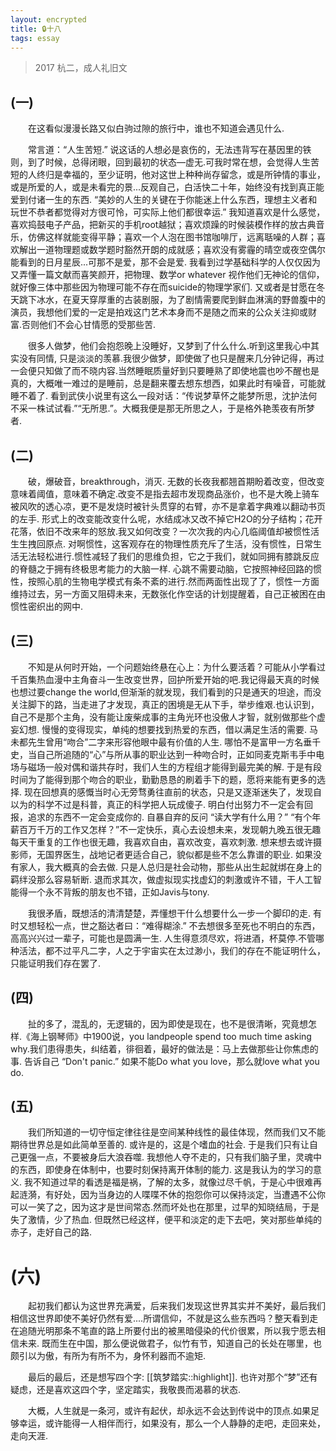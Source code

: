 ```yaml
---
layout: encrypted
title: 🔒十八
tags: essay
---
```


>  2017 杭二，成人礼旧文 

## (一)

&emsp;&emsp;在这看似漫漫长路又似白驹过隙的旅行中，谁也不知道会遇见什么.
      
&emsp;&emsp;常言道：“人生苦短.” 说这话的人想必是哀伤的，无法违背写在基因里的铁则，到了时候，总得闭眼，回到最初的状态—虚无.可我时常在想，会觉得人生苦短的人终归是幸福的，至少证明，他对这世上种种尚存留念，或是所钟情的事业，或是所爱的人，或是未看完的景...反观自己，白活快二十年，始终没有找到真正能爱到付诸一生的东西. “美妙的人生的关键在于你能迷上什么东西，理想主义者和玩世不恭者都觉得对方很可怜，可实际上他们都很幸运.” 我知道喜欢是什么感觉，喜欢捣鼓电子产品，把新买的手机root越狱；喜欢烦躁的时候装模作样的放古典音乐，仿佛这样就能变得平静；喜欢一个人泡在图书馆咖啡厅，远离聒噪的人群；喜欢解出一道物理题或数学题时豁然开朗的成就感；喜欢没有雾霾的晴空或夜空偶尔能看到的日月星辰...可那不是爱，那不会是爱. 我看到过学基础科学的人仅仅因为又弄懂一篇文献而喜笑颜开，把物理、数学or whatever 视作他们无神论的信仰，就好像三体中那些因为物理可能不存在而suicide的物理学家们. 又或者是甘愿在冬天跳下冰水，在夏天穿厚重的古装剧服，为了剧情需要爬到鲜血淋漓的野兽腹中的演员，我想他们爱的一定是拍戏这门艺术本身而不是随之而来的公众关注抑或财富.否则他们不会心甘情愿的受那些苦.
       
       
&emsp;&emsp;很多人做梦，他们会抱怨晚上没睡好，又梦到了什么什么.听到这里我心中其实没有同情, 只是淡淡的羡慕.我很少做梦，即使做了也只是醒来几分钟记得，再过一会便只知做了而不晓内容.当然睡眠质量好到只要睡熟了即使地震也吵不醒也是真的，大概唯一难过的是睡前，总是翻来覆去想东想西，如果此时有噪音，可能就睡不着了. 看到武侠小说里有这么一段对话：“传说梦草怀之能梦所思，沈护法何不采一株试试看.”“无所思.”。大概我便是那无所思之人，于是格外艳羡夜有所梦者.
                         
## (二)
&emsp;&emsp;破，爆破音，breakthrough，消灭. 无数的长夜我都翘首期盼着改变，但改变意味着阈值，意味着不确定.改变不是指去超市发现商品涨价，也不是大晚上骑车被风吹的透心凉，更不是发烧时被针头贯穿的右臂，亦不是拿着字典难以翻动书页的左手. 形式上的改变能改变什么呢，水结成冰又改不掉它H2O的分子结构；花开花落，依旧不改来年的怒放.我又如何改变？一次次我的内心几临阈值却被惯性活生生拽回原点. 对啊惯性，这客观存在的物理性质充斥了生活，没有惯性，日常生活无法轻松进行.惯性减轻了我们的思维负担，它之于我们，就如同拥有膝跳反应的脊髓之于拥有终极思考能力的大脑一样. 心跳不需要动脑，它按照神经回路的惯性，按照心肌的生物电学模式有条不紊的进行.然而两面性出现了了，惯性一方面维持过去，另一方面又阻碍未来，无数张化作空话的计划提醒着，自己正被困在由惯性密织出的网中.
       
## (三)
&emsp;&emsp;不知是从何时开始，一个问题始终悬在心上：为什么要活着？可能从小学看过千百集热血漫中主角奋斗一生改变世界，回护所爱开始的吧.我记得最天真的时候也想过要change the world,但渐渐的就发现，我们看到的只是通天的坦途，而没关注脚下的路，当走进了才发现，真正的困境是无从下手，举步维艰.也认识到，自己不是那个主角，没有能让废柴成事的主角光环也没傲人才智，就别做那些个虚妄幻想. 慢慢的变得现实，单纯的想要找到热爱的东西，借以满足生活的需要. 马未都先生曾用“吻合”二字来形容他眼中最有价值的人生. 哪怕不是富甲一方名垂千史，当自己所追随的“心”与所从事的职业达到一种吻合时，正如同麦克斯韦手中电场与磁场一般对偶和谐共存时，我们人生的方程组才能得到最完美的解. 于是有段时间为了能得到那个吻合的职业，勤勤恳恳的刷着手下的题，愿将来能有更多的选择. 现在回想真的感慨当时心无旁骛勇往直前的状态，只是又逐渐迷失了，发现自以为的科学不过是科普，真正的科学把人玩成傻子. 明白付出努力不一定会有回报，追求的东西不一定会变成你的. 自暴自弃的反问 “读大学有什么用？” “有个年薪百万千万的工作又怎样？”不一定快乐，真心去设想未来，发现朝九晚五很无趣每天干重复的工作也很无趣，我喜欢自由，喜欢改变，喜欢刺激. 想来想去或许摄影师，无国界医生，战地记者更适合自己，貌似都是些不怎么靠谱的职业. 如果没有家人，我大概真的会去做. 只是人总归是社会动物，那些从出生起就绑在身上的羁绊没那么容易斩断. 退而求其次，做虚拟现实找虚幻的刺激或许不错，干人工智能得一个永不背叛的朋友也不错，正如Javis与tony.
       
&emsp;&emsp;我很矛盾，既想活的清清楚楚，弄懂想干什么想要什么一步一个脚印的走. 有时又想轻松一点，世之豁达者曰：“难得糊涂.” 不去想很多至死也不明白的东西，高高兴兴过一辈子，可能也是圆满一生. 人生得意须尽欢，将进酒，杯莫停.不管哪种活法，都不过平凡二字，人之于宇宙实在太过渺小，我们的存在不能证明什么，只能证明我们存在罢了.
    
## (四)
&emsp;&emsp;扯的多了，混乱的，无逻辑的，因为即使是现在，也不是很清晰，究竟想怎样.《海上钢琴师》中1900说，you landpeople spend too much time asking why.我们患得患失，纠结着，徘徊着，最好的做法是：马上去做那些让你焦虑的事.
告诉自己 “Don't panic.” 如果不能Do what you love，那么就love what you do.
       
## (五)
&emsp;&emsp;我们所知道的一切守恒定律往往是空间某种线性的最佳体现，然而我们又不能期待世界总是如此简单至善的. 或许是的，这是个嗜血的社会. 于是我们只有让自己更强一点，不要被身后大浪吞噬. 我想他人夺不走的，只有我们脑子里，灵魂中的东西，即使身在体制中，也要时刻保持离开体制的能力. 这是我认为的学习的意义. 我不知道过早的看透是福是祸，了解的太多，就像过尽千帆，于是心中很难再起涟漪，有好处，因为当身边的人喋喋不休的抱怨你可以保持淡定，当遭遇不公你可以一笑了之，因为这才是世间常态.然而坏处也在那里，过早的知晓结局，于是失了激情，少了热血. 但既然已经这样，便平和淡定的走下去吧，笑对那些单纯的赤子，走好自己的路.   
                            
# (六)
&emsp;&emsp;起初我们都认为这世界充满爱，后来我们发现这世界其实并不美好，最后我们相信这世界即使不美好仍然有爱....所谓信仰，不就是这么些东西吗？整天看到走在追随光明那条不笔直的路上所要付出的被黑暗侵染的代价很累，所以我宁愿去相信未来. 既而生在中国，那么便说做君子，似竹有节，知道自己的长处在哪里，也颇引以为傲，有所为有所不为，身怀利器而不逾矩.

&emsp;&emsp;最后的最后，还是想写四个字: [[筑梦踏实::highlight]]. 也许对那个“梦”还有疑虑，还是喜欢这四个字，坚定踏实，我敬畏而渴慕的状态.
      
&emsp;&emsp;大概，人生就是一条河，或许有起伏，却永远不会达到传说中的顶点.如果足够幸运，或许能得一人相伴而行，如果没有，那么一个人静静的走吧，走回来处，走向天涯.
        
<!-- [[ 这么多年，从二中到科大再到出国，其实并没有什么长进，大概还越活越回去了吧 ::srs]] -->